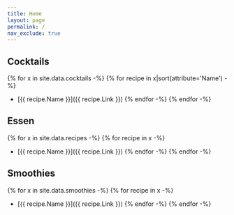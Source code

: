 ```yaml
---
title: Home
layout: page
permalink: /
nav_exclude: true
---
```

## Cocktails
{% for x in site.data.cocktails -%}
{% for recipe in x|sort(attribute='Name') -%}
- [{{ recipe.Name }}]({{ recipe.Link }})
{% endfor -%}
{% endfor -%}

## Essen
{% for x in site.data.recipes -%}
{% for recipe in x -%}
- [{{ recipe.Name }}]({{ recipe.Link }})
{% endfor -%}
{% endfor -%}

## Smoothies
{% for x in site.data.smoothies -%}
{% for recipe in x -%}
- [{{ recipe.Name }}]({{ recipe.Link }})
{% endfor -%}
{% endfor -%}